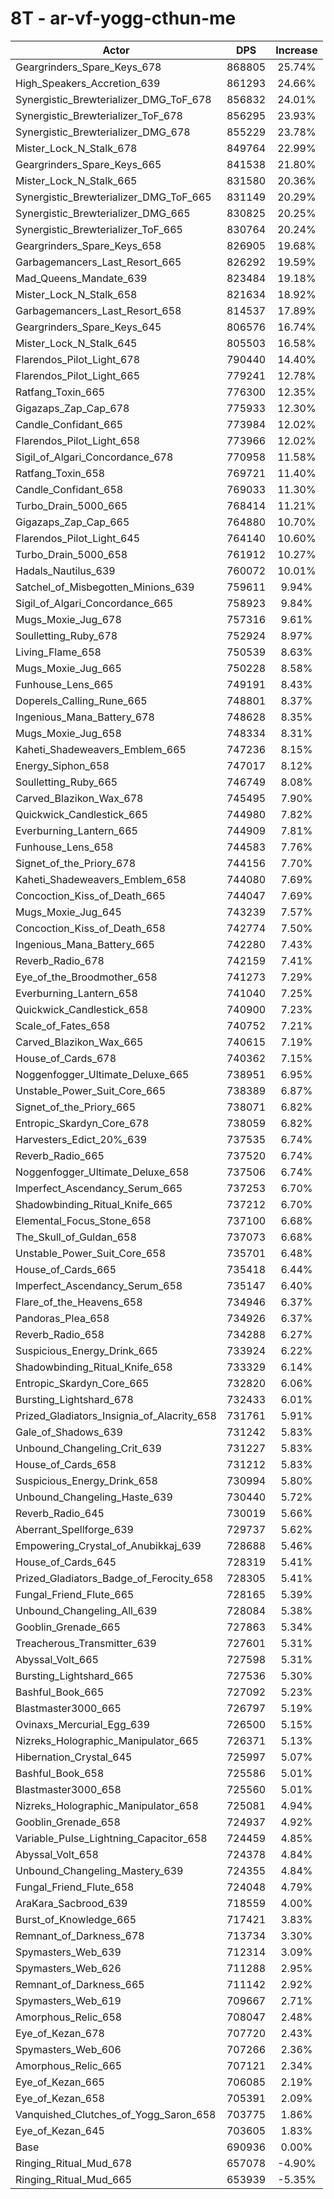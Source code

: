 # 8T - ar-vf-yogg-cthun-me
| Actor | DPS | Increase |
|---|:---:|:---:|
|Geargrinders_Spare_Keys_678|868805|25.74%|
|High_Speakers_Accretion_639|861293|24.66%|
|Synergistic_Brewterializer_DMG_ToF_678|856832|24.01%|
|Synergistic_Brewterializer_ToF_678|856295|23.93%|
|Synergistic_Brewterializer_DMG_678|855229|23.78%|
|Mister_Lock_N_Stalk_678|849764|22.99%|
|Geargrinders_Spare_Keys_665|841538|21.80%|
|Mister_Lock_N_Stalk_665|831580|20.36%|
|Synergistic_Brewterializer_DMG_ToF_665|831149|20.29%|
|Synergistic_Brewterializer_DMG_665|830825|20.25%|
|Synergistic_Brewterializer_ToF_665|830764|20.24%|
|Geargrinders_Spare_Keys_658|826905|19.68%|
|Garbagemancers_Last_Resort_665|826292|19.59%|
|Mad_Queens_Mandate_639|823484|19.18%|
|Mister_Lock_N_Stalk_658|821634|18.92%|
|Garbagemancers_Last_Resort_658|814537|17.89%|
|Geargrinders_Spare_Keys_645|806576|16.74%|
|Mister_Lock_N_Stalk_645|805503|16.58%|
|Flarendos_Pilot_Light_678|790440|14.40%|
|Flarendos_Pilot_Light_665|779241|12.78%|
|Ratfang_Toxin_665|776300|12.35%|
|Gigazaps_Zap_Cap_678|775933|12.30%|
|Candle_Confidant_665|773984|12.02%|
|Flarendos_Pilot_Light_658|773966|12.02%|
|Sigil_of_Algari_Concordance_678|770958|11.58%|
|Ratfang_Toxin_658|769721|11.40%|
|Candle_Confidant_658|769033|11.30%|
|Turbo_Drain_5000_665|768414|11.21%|
|Gigazaps_Zap_Cap_665|764880|10.70%|
|Flarendos_Pilot_Light_645|764140|10.60%|
|Turbo_Drain_5000_658|761912|10.27%|
|Hadals_Nautilus_639|760072|10.01%|
|Satchel_of_Misbegotten_Minions_639|759611|9.94%|
|Sigil_of_Algari_Concordance_665|758923|9.84%|
|Mugs_Moxie_Jug_678|757316|9.61%|
|Soulletting_Ruby_678|752924|8.97%|
|Living_Flame_658|750539|8.63%|
|Mugs_Moxie_Jug_665|750228|8.58%|
|Funhouse_Lens_665|749191|8.43%|
|Doperels_Calling_Rune_665|748801|8.37%|
|Ingenious_Mana_Battery_678|748628|8.35%|
|Mugs_Moxie_Jug_658|748334|8.31%|
|Kaheti_Shadeweavers_Emblem_665|747236|8.15%|
|Energy_Siphon_658|747017|8.12%|
|Soulletting_Ruby_665|746749|8.08%|
|Carved_Blazikon_Wax_678|745495|7.90%|
|Quickwick_Candlestick_665|744980|7.82%|
|Everburning_Lantern_665|744909|7.81%|
|Funhouse_Lens_658|744583|7.76%|
|Signet_of_the_Priory_678|744156|7.70%|
|Kaheti_Shadeweavers_Emblem_658|744080|7.69%|
|Concoction_Kiss_of_Death_665|744047|7.69%|
|Mugs_Moxie_Jug_645|743239|7.57%|
|Concoction_Kiss_of_Death_658|742774|7.50%|
|Ingenious_Mana_Battery_665|742280|7.43%|
|Reverb_Radio_678|742159|7.41%|
|Eye_of_the_Broodmother_658|741273|7.29%|
|Everburning_Lantern_658|741040|7.25%|
|Quickwick_Candlestick_658|740900|7.23%|
|Scale_of_Fates_658|740752|7.21%|
|Carved_Blazikon_Wax_665|740615|7.19%|
|House_of_Cards_678|740362|7.15%|
|Noggenfogger_Ultimate_Deluxe_665|738951|6.95%|
|Unstable_Power_Suit_Core_665|738389|6.87%|
|Signet_of_the_Priory_665|738071|6.82%|
|Entropic_Skardyn_Core_678|738059|6.82%|
|Harvesters_Edict_20%_639|737535|6.74%|
|Reverb_Radio_665|737520|6.74%|
|Noggenfogger_Ultimate_Deluxe_658|737506|6.74%|
|Imperfect_Ascendancy_Serum_665|737253|6.70%|
|Shadowbinding_Ritual_Knife_665|737212|6.70%|
|Elemental_Focus_Stone_658|737100|6.68%|
|The_Skull_of_Guldan_658|737073|6.68%|
|Unstable_Power_Suit_Core_658|735701|6.48%|
|House_of_Cards_665|735418|6.44%|
|Imperfect_Ascendancy_Serum_658|735147|6.40%|
|Flare_of_the_Heavens_658|734946|6.37%|
|Pandoras_Plea_658|734926|6.37%|
|Reverb_Radio_658|734288|6.27%|
|Suspicious_Energy_Drink_665|733924|6.22%|
|Shadowbinding_Ritual_Knife_658|733329|6.14%|
|Entropic_Skardyn_Core_665|732820|6.06%|
|Bursting_Lightshard_678|732433|6.01%|
|Prized_Gladiators_Insignia_of_Alacrity_658|731761|5.91%|
|Gale_of_Shadows_639|731242|5.83%|
|Unbound_Changeling_Crit_639|731227|5.83%|
|House_of_Cards_658|731212|5.83%|
|Suspicious_Energy_Drink_658|730994|5.80%|
|Unbound_Changeling_Haste_639|730440|5.72%|
|Reverb_Radio_645|730019|5.66%|
|Aberrant_Spellforge_639|729737|5.62%|
|Empowering_Crystal_of_Anubikkaj_639|728688|5.46%|
|House_of_Cards_645|728319|5.41%|
|Prized_Gladiators_Badge_of_Ferocity_658|728305|5.41%|
|Fungal_Friend_Flute_665|728165|5.39%|
|Unbound_Changeling_All_639|728084|5.38%|
|Gooblin_Grenade_665|727863|5.34%|
|Treacherous_Transmitter_639|727601|5.31%|
|Abyssal_Volt_665|727598|5.31%|
|Bursting_Lightshard_665|727536|5.30%|
|Bashful_Book_665|727092|5.23%|
|Blastmaster3000_665|726797|5.19%|
|Ovinaxs_Mercurial_Egg_639|726500|5.15%|
|Nizreks_Holographic_Manipulator_665|726371|5.13%|
|Hibernation_Crystal_645|725997|5.07%|
|Bashful_Book_658|725586|5.01%|
|Blastmaster3000_658|725560|5.01%|
|Nizreks_Holographic_Manipulator_658|725081|4.94%|
|Gooblin_Grenade_658|724937|4.92%|
|Variable_Pulse_Lightning_Capacitor_658|724459|4.85%|
|Abyssal_Volt_658|724378|4.84%|
|Unbound_Changeling_Mastery_639|724355|4.84%|
|Fungal_Friend_Flute_658|724048|4.79%|
|AraKara_Sacbrood_639|718559|4.00%|
|Burst_of_Knowledge_665|717421|3.83%|
|Remnant_of_Darkness_678|713734|3.30%|
|Spymasters_Web_639|712314|3.09%|
|Spymasters_Web_626|711288|2.95%|
|Remnant_of_Darkness_665|711142|2.92%|
|Spymasters_Web_619|709667|2.71%|
|Amorphous_Relic_658|708047|2.48%|
|Eye_of_Kezan_678|707720|2.43%|
|Spymasters_Web_606|707266|2.36%|
|Amorphous_Relic_665|707121|2.34%|
|Eye_of_Kezan_665|706085|2.19%|
|Eye_of_Kezan_658|705391|2.09%|
|Vanquished_Clutches_of_Yogg_Saron_658|703775|1.86%|
|Eye_of_Kezan_645|703605|1.83%|
|Base|690936|0.00%|
|Ringing_Ritual_Mud_678|657078|-4.90%|
|Ringing_Ritual_Mud_665|653939|-5.35%|
